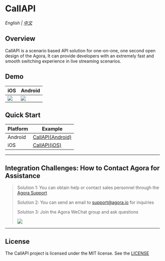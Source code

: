 # CallAPI

*English | [中文](README_zh.md)*

## Overview

CallAPI is a scenario based API solution for one-on-one, one second open design of the Agora, It can provide developers with an extremely fast and smooth switching experience in live streaming scenarios.

## Demo

| iOS                                                          | Android                                                      |
| ------------------------------------------------------------ | ------------------------------------------------------------ |
| ![](https://fullapp.oss-cn-beijing.aliyuncs.com/scenario_api/1v1_qrcode_ios.png?x-oss-process=image/resize,w_200) | ![](https://fullapp.oss-cn-beijing.aliyuncs.com/scenario_api/1v1_qrcode_android.png?x-oss-process=image/resize,w_200) |

## Quick Start

| Platform     | Example                   |
|---------|------------------------|
| Android | [CallAPI(Android)](Android) |
| iOS     | [CallAPI(iOS)](iOS)   |


---


## Integration Challenges: How to Contact Agora for Assistance
> Solution 1: You can obtain help or contact sales personnel through the [Agora Support](https://agora-ticket.agora.io/) 
> 
> Solution 2: You can send an email to [support@agora.io](mailto:support@agora.io) for inquiries
> 
> Solution 3: Join the Agora WeChat group and ask questions
>
> ![](https://download.agora.io/demo/release/SDHY_QA.jpg)
---

## License
The CallAPI project is licensed under the MIT license. See the [LICENSE](/LICENSE) 